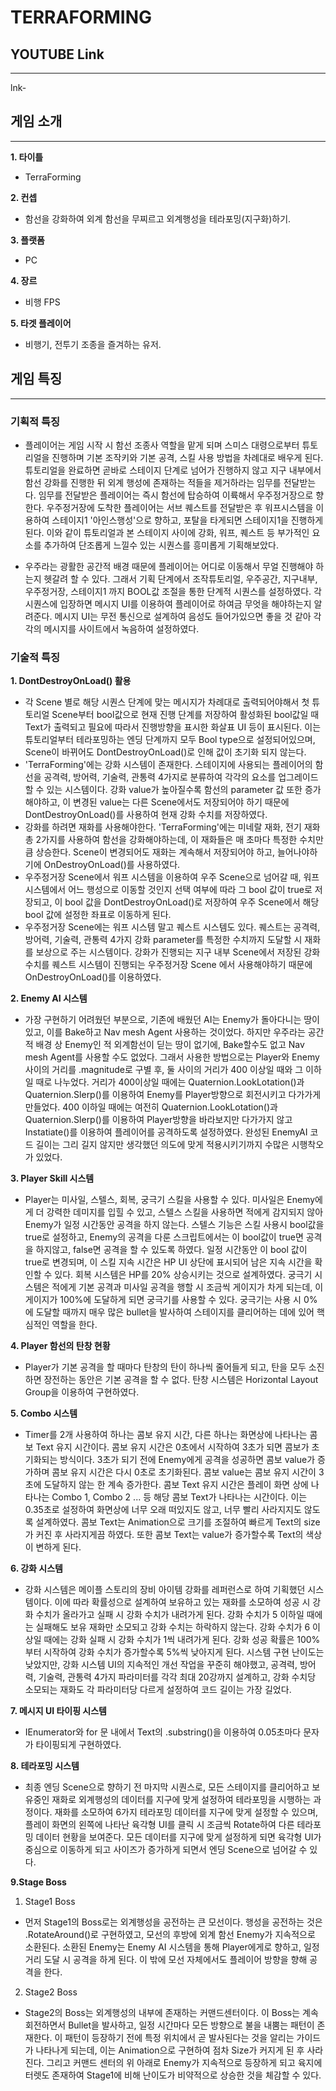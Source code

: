 # TERRAFORMING

## YOUTUBE Link
---
lnk-
## 게임 소개
---

**1. 타이틀**

  * TerraForming
  
**2. 컨셉**

  * 함선을 강화하여 외계 함선을 무찌르고 외계행성을 테라포밍(지구화)하기.
  
**3. 플랫폼**

  * PC
  
**4. 장르**

  * 비행 FPS
  
**5. 타겟 플레이어**

  * 비행기, 전투기 조종을 즐겨하는 유저.
 
## 게임 특징
---
### 기획적 특징
* 플레이어는 게임 시작 시 함선 조종사 역할을 맡게 되며 스미스 대령으로부터 튜토리얼을 진행하며 기본 조작키와 기본 공격, 스킬 사용 방법을 차례대로 배우게 된다. 튜토리얼을 완료하면 곧바로 스테이지 단계로 넘어가 진행하지 않고 지구 내부에서 함선 강화를 진행한 뒤 외계 행성에 존재하는 적들을 제거하라는 임무를 전달받는다. 임무를 전달받은 플레이어는 즉시 함선에 탑승하여 이륙해서 우주정거장으로 향한다. 우주정거장에 도착한 플레이어는 서브 퀘스트를 전달받은 후 워프시스템을 이용하여 스테이지1 '아인스행성'으로 향하고, 포탈을 타게되면 스테이지1을 진행하게 된다. 이와 같이 튜토리얼과 본 스테이지 사이에 강화, 워프, 퀘스트 등 부가적인 요소를 추가하여 단조롭게 느낄수 있는 시퀀스를 흥미롭게 기획해보았다.

* 우주라는 광활한 공간적 배경 때문에 플레이어는 어디로 이동해서 무얼 진행해야 하는지 헷갈려 할 수 있다. 그래서 기획 단계에서 조작튜토리얼, 우주공간, 지구내부, 우주정거장, 스테이지1 까지 BOOL값 조절을 통한 단계적 시퀀스를 설정하였다. 각 시퀀스에 입장하면 메시지 UI를 이용하여 플레이어로 하여금 무엇을 해야하는지 알려준다. 메시지 UI는 무전 통신으로 설계하여 음성도 들어가있으면 좋을 것 같아 각각의 메시지를 사이트에서 녹음하여 설정하였다.

### 기술적 특징
**1. DontDestroyOnLoad() 활용**
 * 각 Scene 별로 해당 시퀀스 단계에 맞는 메시지가 차례대로 출력되어야해서 첫 튜토리얼 Scene부터 bool값으로 현재 진행 단계를 저장하여 활성화된 bool값일 때 Text가 출력되고 필요에 따라서 진행방향을 표시한 화살표 UI 등이 표시된다. 이는 튜토리얼부터 테라포밍하는 엔딩 단계까지 모두 Bool type으로 설정되어있으며, Scene이 바뀌어도 DontDestroyOnLoad()로 인해 값이 초기화 되지 않는다.
 * 'TerraForming'에는 강화 시스템이 존재한다. 스테이지에 사용되는 플레이어의 함선을 공격력, 방어력, 기술력, 관통력 4가지로 분류하여 각각의 요소를 업그레이드할 수 있는 시스템이다. 강화 value가 높아질수록 함선의 parameter 값 또한 증가해야하고, 이 변경된 value는 다른 Scene에서도 저장되어야 하기 때문에 DontDestroyOnLoad()를 사용하여 현재 강화 수치를 저장하였다.
 * 강화를 하려면 재화를 사용해야한다. 'TerraForming'에는 미네랄 재화, 전기 재화 총 2가지를 사용하여 함선을 강화해야하는데, 이 재화들은 매 초마다 특정한 수치만큼 상승한다. Scene이 변경되어도 재화는 계속해서 저장되어야 하고, 늘어나야하기에 OnDestroyOnLoad()를 사용하였다.
 * 우주정거장 Scene에서 워프 시스템을 이용하여 우주 Scene으로 넘어갈 때, 워프 시스템에서 어느 행성으로 이동할 것인지 선택 여부에 따라 그 bool 값이 true로 저장되고, 이 bool 값을 DontDestroyOnLoad()로 저장하여 우주 Scene에서 해당 bool 값에 설정한 좌표로 이동하게 된다.
 * 우주정거장 Scene에는 워프 시스템 말고 퀘스트 시스템도 있다. 퀘스트는 공격력, 방어력, 기술력, 관통력 4가지 강화 parameter를 특정한 수치까지 도달할 시 재화를 보상으로 주는 시스템이다. 강화가 진행되는 지구 내부 Scene에서 저장된 강화 수치를 퀘스트 시스템이 진행되는 우주정거장 Scene 에서 사용해야하기 때문에 OnDestroyOnLoad()를 이용하였다.

**2. Enemy AI 시스템**
* 가장 구현하기 어려웠던 부분으로, 기존에 배웠던 AI는 Enemy가 돌아다니는 땅이 있고, 이를 Bake하고 Nav mesh Agent 사용하는 것이었다. 하지만 우주라는 공간적 배경 상 Enemy인 적 외계함선이 딛는 땅이 없기에, Bake할수도 없고 Nav mesh Agent를 사용할 수도 없었다. 그래서 사용한 방법으로는 Player와 Enemy 사이의 거리를 .magnitude로 구별 후, 둘 사이의 거리가 400 이상일 때와 그 이하일 때로 나누었다. 거리가 400이상일 때에는 Quaternion.LookLotation()과 Quaternion.Slerp()를 이용하여 Enemy를 Player방향으로 회전시키고 다가가게 만들었다. 400 이하일 때에는 여전히 Quaternion.LookLotation()과 Quaternion.Slerp()를 이용하여 Player방향을 바라보지만 다가가지 않고 Instatiate()를 이용하여 플레이어를 공격하도록 설정하였다. 완성된 EnemyAI 코드 길이는 그리 길지 않지만 생각했던 의도에 맞게 적용시키기까지 수많은 시행착오가 있었다.

**3. Player Skill 시스템**
* Player는 미사일, 스텔스, 회복, 궁극기 스킬을 사용할 수 있다. 미사일은 Enemy에게 더 강력한 데미지를 입힐 수 있고, 스텔스 스킬을 사용하면 적에게 감지되지 않아 Enemy가 일정 시간동안 공격을 하지 않는다. 스텔스 기능은 스킬 사용시 bool값을 true로 설정하고, Enemy의 공격을 다룬 스크립트에서는 이 bool값이 true면 공격을 하지않고, false면 공격을 할 수 있도록 하였다. 일정 시간동안 이 bool 값이 true로 변경되며, 이 스킬 지속 시간은 HP UI 상단에 표시되어 남은 지속 시간을 확인할 수 있다. 회복 시스템은 HP를 20% 상승시키는 것으로 설계하였다. 궁극기 시스템은 적에게 기본 공격과 미사일 공격을 행할 시 조금씩 게이지가 차게 되는데, 이 게이지가 100%에 도달하게 되면 궁극기를 사용할 수 있다. 궁극기는 사용 시 0%에 도달할 때까지 매우 많은 bullet을 발사하여 스테이지를 클리어하는 데에 있어 핵심적인 역할을 한다. 

**4. Player 함선의 탄창 현황**
* Player가 기본 공격을 할 때마다 탄창의 탄이 하나씩 줄어들게 되고, 탄을 모두 소진하면 장전하는 동안은 기본 공격을 할 수 없다. 탄창 시스템은 Horizontal Layout Group을 이용하여 구현하였다.

**5. Combo 시스템**
* Timer를 2개 사용하여 하나는 콤보 유지 시간, 다른 하나는 화면상에 나타나는 콤보 Text 유지 시간이다. 콤보 유지 시간은 0초에서 시작하여 3초가 되면 콤보가 초기화되는 방식이다. 3초가 되기 전에 Enemy에게 공격을 성공하면 콤보 value가 증가하며 콤보 유지 시간은 다시 0초로 초기화된다. 콤보 value는 콤보 유지 시간이 3초에 도달하지 않는 한 계속 증가한다. 콤보 Text 유지 시간은 플레이 화면 상에 나타나는 Combo 1, Combo 2 ... 등 해당 콤보 Text가 나타나는 시간이다. 이는 0.35초로 설정하여 화면상에 너무 오래 떠있지도 않고, 너무 빨리 사라지지도 않도록 설계하였다. 콤보 Text는 Animation으로 크기를 조절하여 빠르게 Text의 size가 커진 후 사라지게끔 하였다. 또한 콤보 Text는 value가 증가할수록 Text의 색상이 변하게 된다.

**6. 강화 시스템**
* 강화 시스템은 메이플 스토리의 장비 아이템 강화를 레퍼런스로 하여 기획했던 시스템이다. 이에 따라 확률성으로 설계하여 보유하고 있는 재화를 소모하여 성공 시 강화 수치가 올라가고 실패 시 강화 수치가 내려가게 된다. 강화 수치가 5 이하일 때에는 실패해도 보유 재화만 소모되고 강화 수치는 하락하지 않는다. 강화 수치가 6 이상일 때에는 강화 실패 시 강화 수치가 1씩 내려가게 된다. 강화 성공 확률은 100%부터 시작하여 강화 수치가 증가할수록 5%씩 낮아지게 된다. 시스템 구현 난이도는 낮았지만, 강화 시스템 UI의 지속적인 개선 작업을 꾸준히 해야했고, 공격력, 방어력, 기술력, 관통력 4가지 파라미터를 각각 최대 20강까지 설계하고, 강화 수치당 소모되는 재화도 각 파라미터당 다르게 설정하여 코드 길이는 가장 길었다.

**7. 메시지 UI 타이핑 시스템**
* IEnumerator와 for 문 내에서 Text의 .substring()을 이용하여 0.05초마다 문자가 타이핑되게 구현하였다. 

**8. 테라포밍 시스템**
* 최종 엔딩 Scene으로 향하기 전 마지막 시퀀스로, 모든 스테이지를 클리어하고 보유중인 재화로 외계행성의 데이터를 지구에 맞게 설정하여 테라포밍을 시행하는 과정이다. 재화를 소모하여 6가지 테라포밍 데이터를 지구에 맞게 설정할 수 있으며, 플레이 화면의 왼쪽에 나타난 육각형 UI를 클릭 시 조금씩 Rotate하여 다른 테라포밍 데이터 현황을 보여준다. 모든 데이터를 지구에 맞게 설정하게 되면 육각형 UI가 중심으로 이동하게 되고 사이즈가 증가하게 되면서 엔딩 Scene으로 넘어갈 수 있다. 

**9.Stage Boss**
1. Stage1 Boss
* 먼저 Stage1의 Boss로는 외계행성을 공전하는 큰 모선이다. 행성을 공전하는 것은 .RotateAround()로 구현하였고, 모선의 후방에 외계 함선 Enemy가 지속적으로 소환된다. 소환된 Enemy는 Enemy AI 시스템을 통해 Player에게로 향하고, 일정 거리 도달 시 공격을 하게 된다. 이 밖에 모선 자체에서도 플레이어 방향을 향해 공격을 한다. 
2. Stage2 Boss
* Stage2의 Boss는 외계행성의 내부에 존재하는 커맨드센터이다. 이 Boss는 계속 회전하면서 Bullet을 발사하고, 일정 시간마다 모든 방향으로 불을 내뿜는 패턴이 존재한다. 이 패턴이 등장하기 전에 특정 위치에서 곧 발사된다는 것을 알리는 가이드가 나타나게 되는데, 이는 Animation으로 구현하여 점차 Size가 커지게 된 후 사라진다. 그리고 커맨드 센터의 위 아래로 Enemy가 지속적으로 등장하게 되고 육지에 터렛도 존재하여 Stage1에 비해 난이도가 비약적으로 상승한 것을 체감할 수 있다.
